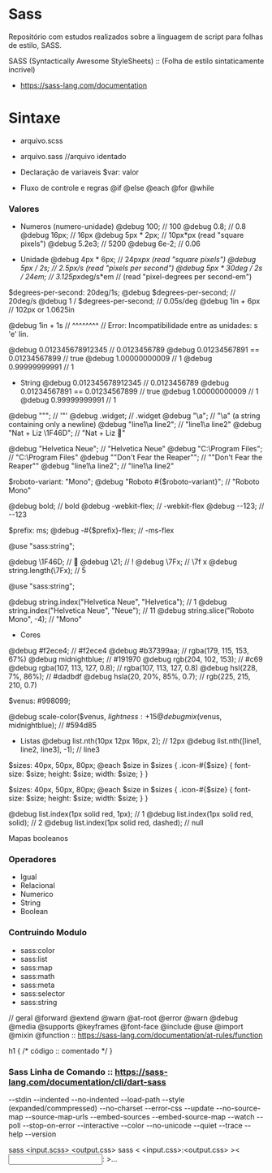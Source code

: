 # Sass
Repositório com estudos realizados sobre a linguagem de script para folhas de estilo, SASS.

SASS (Syntactically Awesome StyleSheets) :: (Folha de estilo sintaticamente incrivel)

* https://sass-lang.com/documentation



# Sintaxe

* arquivo.scss
* arquivo.sass  //arquivo identado

* Declaração de variaveis
$var: valor

* Fluxo de controle e regras
@if 
@else
@each
@for
@while

### Valores
* Numeros (numero-unidade)
@debug 100; // 100
@debug 0.8; // 0.8
@debug 16px; // 16px
@debug 5px * 2px; // 10px*px (read "square pixels")
@debug 5.2e3; // 5200
@debug 6e-2; // 0.06

* Unidade
@debug 4px * 6px; // 24px*px (read "square pixels")
@debug 5px / 2s; // 2.5px/s (read "pixels per second")
@debug 5px * 30deg / 2s / 24em; // 3.125px*deg/s*em
                                // (read "pixel-degrees per second-em")

$degrees-per-second: 20deg/1s;
@debug $degrees-per-second; // 20deg/s
@debug 1 / $degrees-per-second; // 0.05s/deg
@debug 1in + 6px  // 102px or 1.0625in

@debug 1in + 1s
//     ^^^^^^^^
// Error: Incompatibilidade entre as unidades:  s 'e' lin.

@debug 0.012345678912345  // 0.0123456789
@debug 0.01234567891 == 0.01234567899  // true
@debug 1.00000000009  // 1
@debug 0.99999999991  // 1


* String
@debug 0.012345678912345  // 0.0123456789
@debug 0.01234567891 == 0.01234567899  // true
@debug 1.00000000009  // 1
@debug 0.99999999991  // 1

@debug "\""; // '"'
@debug \.widget; // \.widget
@debug "\a"; // "\a" (a string containing only a newline)
@debug "line1\a line2"; // "line1\a line2"
@debug "Nat + Liz \1F46D"; // "Nat + Liz 👭"

@debug "Helvetica Neue"; // "Helvetica Neue"
@debug "C:\\Program Files"; // "C:\\Program Files"
@debug "\"Don't Fear the Reaper\""; // "\"Don't Fear the Reaper\""
@debug "line1\a line2"; // "line1\a line2"

$roboto-variant: "Mono";
@debug "Roboto #{$roboto-variant}"; // "Roboto Mono"

@debug bold; // bold
@debug -webkit-flex; // -webkit-flex
@debug --123; // --123

$prefix: ms;
@debug -#{$prefix}-flex; // -ms-flex

@use "sass:string";

@debug \1F46D; // 👭
@debug \21; // \!
@debug \7Fx; // \7f x
@debug string.length(\7Fx); // 5

@use "sass:string";

@debug string.index("Helvetica Neue", "Helvetica"); // 1
@debug string.index("Helvetica Neue", "Neue"); // 11
@debug string.slice("Roboto Mono", -4); // "Mono"

* Cores

@debug #f2ece4; // #f2ece4
@debug #b37399aa; // rgba(179, 115, 153, 67%)
@debug midnightblue; // #191970
@debug rgb(204, 102, 153); // #c69
@debug rgba(107, 113, 127, 0.8); // rgba(107, 113, 127, 0.8)
@debug hsl(228, 7%, 86%); // #dadbdf
@debug hsla(20, 20%, 85%, 0.7); // rgb(225, 215, 210, 0.7)

$venus: #998099;

@debug scale-color($venus, $lightness: +15%); // #a893a8
@debug mix($venus, midnightblue); // #594d85


* Listas
@debug list.nth(10px 12px 16px, 2); // 12px
@debug list.nth([line1, line2, line3], -1); // line3

$sizes: 40px, 50px, 80px;
@each $size in $sizes {
  .icon-#{$size} {
    font-size: $size;
    height: $size;
    width: $size;
  }
}

$sizes: 40px, 50px, 80px;
@each $size in $sizes {
  .icon-#{$size} {
    font-size: $size;
    height: $size;
    width: $size;
  }
}

@debug list.index(1px solid red, 1px); // 1
@debug list.index(1px solid red, solid); // 2
@debug list.index(1px solid red, dashed); // null








Mapas
booleanos

### Operadores
* Igual
* Relacional
* Numerico
* String
* Boolean

### Contruindo Modulo
* sass:color
* sass:list
* sass:map
* sass:math
* sass:meta
* sass:selector
* sass:string


// geral
@forward
@extend
@warn
@at-root
@error
@warn
@debug
@media
@supports
@keyframes
@font-face
@include
@use
@import
@mixin
@function  :: https://sass-lang.com/documentation/at-rules/function


h1 { /* código :: comentado */ }

### Sass Linha de Comando :: https://sass-lang.com/documentation/cli/dart-sass
--stdin
--indented
--no-indented
--load-path
--style (expanded/commpressed)
--no-charset
--error-css
--update
--no-source-map
--source-map-urls
--embed-sources
--embed-source-map
--watch
--poll
--stop-on-error
--interactive
--color
--no-unicode
--quiet
--trace
--help
--version



sass <input.scss> <output.css>
sass < <input.css>:<output.css> >< <input/>:<output/> >...



